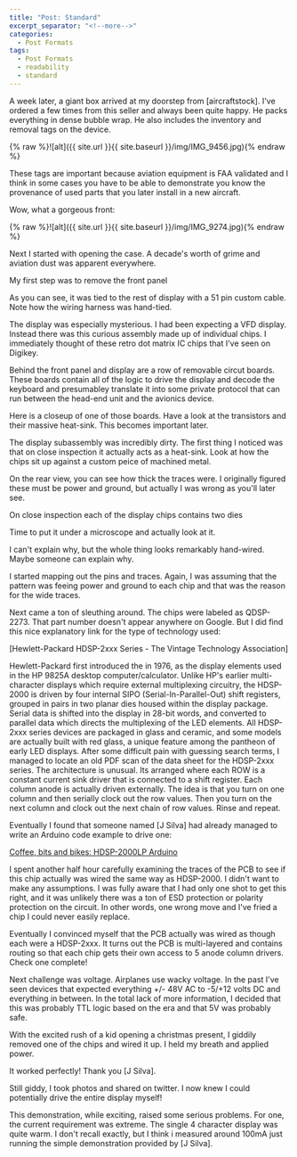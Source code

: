 ```yaml
---
title: "Post: Standard"
excerpt_separator: "<!--more-->"
categories:
  - Post Formats
tags:
  - Post Formats
  - readability
  - standard
---
```


A week later, a giant box arrived at my doorstep from [aircraftstock]. I've ordered a few times from this seller and always been quite happy. He packs everything in dense bubble wrap. He also includes the inventory and removal tags on the device.

{% raw %}![alt]({{ site.url }}{{ site.baseurl }}/img/IMG_9456.jpg){% endraw %}

These tags are important because aviation equipment is FAA validated and I think in some cases you have to be able to demonstrate you know the provenance of used parts that you later install in a new aircraft.

Wow, what a gorgeous front:

{% raw %}![alt]({{ site.url }}{{ site.baseurl }}/img/IMG_9274.jpg){% endraw %}

Next I started with opening the case. A decade's worth of grime and aviation dust was apparent everywhere.

My first step was to remove the front panel



As you can see, it was tied to the rest of display with a 51 pin custom cable. Note how the wiring harness was hand-tied.

The display was especially mysterious. I had been expecting a VFD display. Instead there was this curious assembly made up of individual chips. I immediately thought of these retro dot matrix IC chips that I've seen on Digikey.

Behind the front panel and display are a row of removable circut boards. These boards contain all of the logic to drive the display and decode the keyboard and presumabley translate it into some private protocol that can run between the head-end unit and the avionics device.

Here is a closeup of one of those boards. Have a look at the transistors and their massive heat-sink. This becomes important later.

The display subassembly was incredibly dirty. The first thing I noticed was that on close inspection it actually acts as a heat-sink. Look at how the chips sit up against a custom peice of machined metal.



On the rear view, you can see how thick the traces were. I originally figured these must be power and ground, but actually I was wrong as you'll later see.



On close inspection each of the display chips contains two dies



Time to put it under a microscope and actually look at it.

I can't explain why, but the whole thing looks remarkably hand-wired. Maybe someone can explain why.

I started mapping out the pins and traces. Again, I was assuming that the pattern was feeing power and ground to each chip and that was the reason for the wide traces.

Next came a ton of sleuthing around. The chips were labeled as QDSP-2273. That part number doesn't appear anywhere on Google. But I did find this nice explanatory link for the type of technology used:

[Hewlett-Packard HDSP-2xxx Series - The Vintage Technology Association]

Hewlett-Packard first introduced the in 1976, as the display elements used in the HP 9825A desktop computer/calculator. Unlike HP's earlier multi-character displays which require external multiplexing circuitry, the HDSP-2000 is driven by four internal SIPO (Serial-In-Parallel-Out) shift registers, grouped in pairs in two planar dies housed within the display package. Serial data is shifted into the display in 28-bit words, and converted to parallel data which directs the multiplexing of the LED elements. All HDSP-2xxx series devices are packaged in glass and ceramic, and some models are actually built with red glass, a unique feature among the pantheon of early LED displays.
After some difficult pain with guessing search terms, I managed to locate an old PDF scan of the data sheet for the HDSP-2xxx series. The architecture is unusual. Its arranged where each ROW is a constant current sink driver that is connected to a shift register. Each column anode is actually driven externally. The idea is that you turn on one column and then serially clock out the row values. Then you turn on the next column and clock out the next chain of row values. Rinse and repeat.

Eventually I found that someone named [J Silva] had already managed to write an Arduino code example to drive one:

[Coffee, bits and bikes: HDSP-2000LP Arduino](http://bitsnbikes.blogspot.com/2010/05/hdsp-2000lp-arduino.html)

I spent another half hour carefully examining the traces of the PCB to see if this chip actually was wired the same way as HDSP-2000. I didn't want to make any assumptions. I was fully aware that I had only one shot to get this right, and it was unlikely there was a ton of ESD protection or polarity protection on the circuit. In other words, one wrong move and I've fried a chip I could never easily replace.

Eventually I convinced myself that the PCB actually was wired as though each were a HDSP-2xxx. It turns out the PCB is multi-layered and contains routing so that each chip gets their own access to 5 anode column drivers. Check one complete!

Next challenge was voltage. Airplanes use wacky voltage. In the past I've seen devices that expected everything +/- 48V AC to -5/+12 volts DC and everything in between. In the total lack of more information, I decided that this was probably TTL logic based on the era and that 5V was probably safe.

With the excited rush of a kid opening a christmas present, I giddily removed one of the chips and wired it up. I held my breath and applied power.

It worked perfectly! Thank you [J Silva].



Still giddy, I took photos and shared on twitter. I now knew I could potentially drive the entire display myself!

This demonstration, while exciting, raised some serious problems. For one, the current requirement was extreme. The single 4 character display was quite warm. I don't recall exactly, but I think i measured around 100mA just running the simple demonstration provided by [J Silva].
